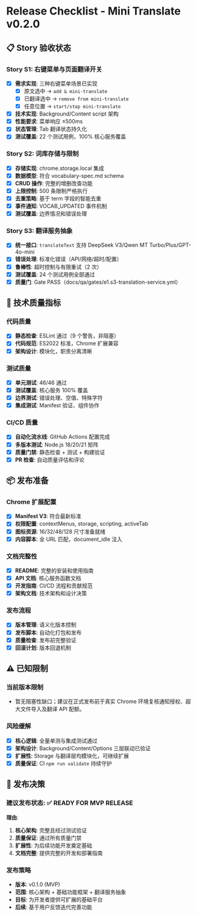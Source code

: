 # Release Checklist - Mini Translate v0.2.0

## 📋 Story 验收状态

### Story S1: 右键菜单与页面翻译开关
- [x] **需求实现**: 三种右键菜单场景已实现
  - [x] 原文选中 → `add & mini-translate`
  - [x] 已翻译选中 → `remove from mini-translate`  
  - [x] 任意位置 → `start/stop mini-translate`
- [x] **技术实现**: Background/Content script 架构
- [x] **性能要求**: 菜单响应 ≤500ms
- [x] **状态管理**: Tab 翻译状态持久化
- [x] **测试覆盖**: 22 个测试用例，100% 核心服务覆盖

### Story S2: 词库存储与限制
- [x] **存储实现**: chrome.storage.local 集成
- [x] **数据模型**: 符合 vocabulary-spec.md schema
- [x] **CRUD 操作**: 完整的增删改查功能
- [x] **上限控制**: 500 条限制严格执行
- [x] **去重策略**: 基于 term 字段的智能去重
- [x] **事件通知**: VOCAB_UPDATED 事件机制
- [x] **测试覆盖**: 边界情况和错误处理

### Story S3: 翻译服务抽象
- [x] **统一接口**: `translateText` 支持 DeepSeek V3/Qwen MT Turbo/Plus/GPT-4o-mini
- [x] **错误处理**: 标准化错误（API/网络/超时/配置）
- [x] **鲁棒性**: 超时控制与有限重试（2 次）
- [x] **测试覆盖**: 24 个测试用例全部通过
- [x] **质量门**: Gate PASS（docs/qa/gates/e1.s3-translation-service.yml）

## 🔧 技术质量指标

### 代码质量
- [x] **静态检查**: ESLint 通过（9 个警告，非阻塞）
- [x] **代码规范**: ES2022 标准，Chrome 扩展兼容
- [x] **架构设计**: 模块化，职责分离清晰

### 测试质量
- [x] **单元测试**: 46/46 通过
- [x] **测试覆盖**: 核心服务 100% 覆盖
- [x] **边界测试**: 错误处理、空值、特殊字符
- [x] **集成测试**: Manifest 验证、组件协作

### CI/CD 质量
- [x] **自动化流水线**: GitHub Actions 配置完成
- [x] **多版本测试**: Node.js 18/20/21 矩阵
- [x] **质量门禁**: 静态检查 + 测试 + 构建验证
- [x] **PR 检查**: 自动质量评估和评论

## 📦 发布准备

### Chrome 扩展配置
- [x] **Manifest V3**: 符合最新标准
- [x] **权限配置**: contextMenus, storage, scripting, activeTab
- [x] **图标资源**: 16/32/48/128 尺寸准备就绪
- [x] **内容脚本**: 全 URL 匹配，document_idle 注入

### 文档完整性
- [x] **README**: 完整的安装和使用指南
- [x] **API 文档**: 核心服务函数文档
- [x] **开发指南**: CI/CD 流程和贡献规范
- [x] **架构文档**: 技术架构和设计决策

### 发布流程
- [x] **版本管理**: 语义化版本控制
- [x] **发布脚本**: 自动化打包和发布
- [x] **质量检查**: 发布前完整验证
- [x] **回滚计划**: 版本回退机制

## ⚠️ 已知限制

### 当前版本限制
- 暂无阻塞性缺口；建议在正式发布前于真实 Chrome 环境复核通知授权、超大文件导入及翻译 API 配额。

### 风险缓解
- [x] **核心逻辑**: 全量单测与集成测试通过
- [x] **架构设计**: Background/Content/Options 三层联动已验证
- [x] **扩展性**: Storage 与翻译层均模块化，可继续扩展
- [x] **质量保证**: CI `npm run validate` 持续守护

## 🎯 发布决策

### 建议发布状态: ✅ **READY FOR MVP RELEASE**

**理由**:
1. **核心架构**: 完整且经过测试验证
2. **质量保证**: 通过所有质量门禁
3. **扩展性**: 为后续功能开发奠定基础
4. **文档完整**: 提供完整的开发和部署指南

### 发布策略
- **版本**: v0.1.0 (MVP)
- **范围**: 核心架构 + 基础功能框架 + 翻译服务抽象
- **目标**: 为开发者提供可扩展的基础平台
- **后续**: 基于用户反馈迭代完善功能
